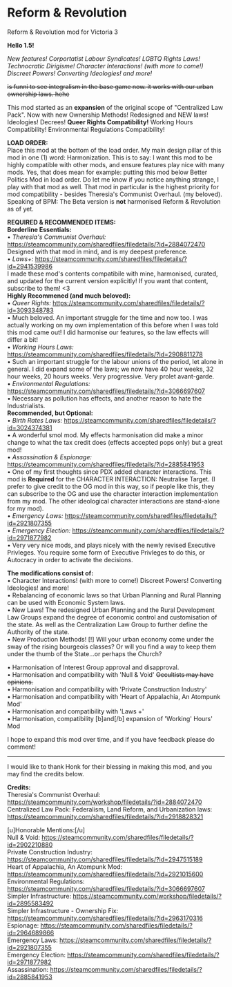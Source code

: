 # Reform & Revolution
Reform &amp; Revolution mod for Victoria 3

**Hello 1.5!**

*New features! Corportatist Labour Syndicates! LGBTQ Rights Laws! Technocratic Dirigisme! Character Interactions! (with more to come!) Discreet Powers! Converting Ideologies! and more!*

~~is funni to see integralism in the base game now. it works with our urban ownership laws. hehe~~

This mod started as an **expansion** of the original scope of "Centralized Law Pack". 
Now with new Ownership Methods! Redesigned and NEW laws! Ideologies! Decrees! **Queer Rights Compatibility!** Working Hours Compatibility! Environmental Regulations Compatibility!


__**LOAD ORDER:**__  
Place this mod at the bottom of the load order.  My main design pillar of this mod in one (1) word: Harmonization. This is to say: I want this mod to be highly compatible with other mods, and ensure features play nice with many mods. 
Yes, that does mean for example: putting this mod below Better Politics Mod in load order. Do let me know if you notice anything strange, I play with that mod as well. That mod in particular is the highest priority for mod compatibility - besides Theresia's Communist Overhaul. (my beloved).  
Speaking of BPM: The Beta version is **not** harmonised  Reform & Revolution as of yet.

__**REQUIRED & RECOMMENDED ITEMS:**__  
**Borderline Essentials:**  
  • *Theresia's Communist Overhaul:* https://steamcommunity.com/sharedfiles/filedetails/?id=2884072470   
Designed with that mod in mind, and is my deepest preference.  
  • *Laws+:* https://steamcommunity.com/sharedfiles/filedetails/?id=2941539986    
I made these mod's contents compatibile with mine, harmonised, curated, and updated for the current version explicitly! If you want that content, subscribe to them! <3  
**Highly Recommened (and much beloved):**  
  • *Queer Rights:* https://steamcommunity.com/sharedfiles/filedetails/?id=3093348783  
    • Much beloved. An important struggle for the time and now too. I was actually working on my own implementation of this before when I was told this mod came out! I did harmonise our features, so the law effects will differ a bit!  
  • *Working Hours Laws:* https://steamcommunity.com/sharedfiles/filedetails/?id=2908811278  
    • Such an important struggle for the labour unions of the period, let alone in general. I did expand some of the laws; we now have 40 hour weeks, 32 hour weeks, 20 hours weeks. Very progressive. Very prolet avant-garde.  
  • *Environmental Regulations:* https://steamcommunity.com/sharedfiles/filedetails/?id=3066697607  
    • Necessary as pollution has effects, and another reason to hate the Industrialists.  
**Recommended, but Optional:**  
  • *Birth Rates Laws:* https://steamcommunity.com/sharedfiles/filedetails/?id=3024374381  
    • A wonderful smol mod. My effects harmonisation did make a minor change to what the tax credit does (effects accepted pops only) but a great mod!  
  • *Assassination & Espionage:*  https://steamcommunity.com/sharedfiles/filedetails/?id=2885841953  
    • One of my first thoughts since PDX added character interactions. This mod is **Required** for the CHARACTER INTERACTION: Neutralise Target. (I prefer to give credit to the OG mod in this way, so if people like this, they can subscribe to the OG and use the character interaction implementation from my mod. The other ideological character interactions are stand-alone for my mod).  
  • *Emergency Laws:* https://steamcommunity.com/sharedfiles/filedetails/?id=2921807355  
  • *Emergency Election:* https://steamcommunity.com/sharedfiles/filedetails/?id=2971877982  
    • Very very nice mods, and plays nicely with the newly revised Executive Privleges. You require some form of Executive Privleges to do this, or Autocracy in order to activate the decisions.  

**The modifications consist of:**  
• Character Interactions! (with more to come!) Discreet Powers! Converting Ideologies! and more!  
• Rebalancing of economic laws so that Urban Planning and Rural Planning can be used with Economic System laws.  
• New Laws! The redesigned Urban Planning and the Rural Development Law Groups expand the degree of economic control and customisation of the state. As well as the Centralization Law Group to further define the Authority of the state.  
• New Production Methods! [!] Will your urban economy come under the sway of the rising bourgeois classes? Or will you find a way to keep them under the thumb of the State...or perhaps the Church?  

• Harmonisation of Interest Group approval and disapproval.  
• Harmonisation and compatibility with 'Null & Void' ~~Occultists may have opinions.~~  
• Harmonisation and compatibility with 'Private Construction Industry'  
• Harmonisation and compatibility with 'Heart of Appalachia, An Atompunk Mod'  
• Harmonisation and compatibility with 'Laws +'  
• Harmonisation, compatibility [b]and[/b] expansion of 'Working' Hours' Mod  

I hope to expand this mod over time, and if you have feedback please do comment!

_________________________________________________________________________________________________________________________________________________________________________

I would like to thank Honk for their blessing in making this mod, and you may find the credits below.

**Credits:**   
Theresia's Communist Overhaul:  
https://steamcommunity.com/workshop/filedetails/?id=2884072470  
Centralized Law Pack: Federalism, Land Reform, and Urbanization laws:  
https://steamcommunity.com/sharedfiles/filedetails/?id=2918828321

[u]Honorable Mentions:[/u]  
Null & Void: 
https://steamcommunity.com/sharedfiles/filedetails/?id=2902210880  
Private Construction Industry: 
https://steamcommunity.com/sharedfiles/filedetails/?id=2947515189  
Heart of Appalachia, An Atompunk Mod: 
https://steamcommunity.com/sharedfiles/filedetails/?id=2921015600  
Environmental Regulations: 
https://steamcommunity.com/sharedfiles/filedetails/?id=3066697607  
Simpler Infrastructure: 
https://steamcommunity.com/workshop/filedetails/?id=2895583492  
Simpler Infrastructure - Ownership Fix: 
https://steamcommunity.com/sharedfiles/filedetails/?id=2963170316  
Espionage: 
https://steamcommunity.com/sharedfiles/filedetails/?id=2964689866  
Emergency Laws: 
https://steamcommunity.com/sharedfiles/filedetails/?id=2921807355  
Emergency Election: 
https://steamcommunity.com/sharedfiles/filedetails/?id=2971877982  
Assassination: 
https://steamcommunity.com/sharedfiles/filedetails/?id=2885841953  
